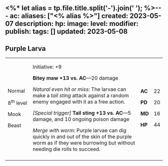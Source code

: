 <%* let alias = tp.file.title.split('-').join(' '); %>---
ac: 
aliases: ["<% alias %>"]
created: 2023-05-07
description: 
hp: 
image: 
level: 
modifier: 
publish: 
tags: []
updated: 2023-05-08
---

## Purple Larva

<table>
<colgroup>
<col style="width: 16%" />
<col style="width: 72%" />
<col style="width: 5%" />
<col style="width: 5%" />
</colgroup>
<tbody>
<tr class="odd">
<td><p>Normal</p>
<p>8<sup>th</sup> level</p>
<p>Mook</p>
<p>Beast</p></td>
<td><p>Initiative: +9</p>
<p><strong>Bitey maw +13 vs. AC</strong>—20 damage</p>
<p><em>Natural even hit or miss:</em> The larvae can make a <em>tail
sting</em> attack against a random enemy engaged with it as a free
action.</p>
<p><em>[Special trigger]</em> <strong>Tail sting +13 vs. AC</strong>—5
damage, and 10 ongoing poison damage</p>
<p><em>Merge with worm:</em> Purple larvae can dig quickly in and out of
the skin of the purple worm as if they were burrowing but without
needing die rolls to succeed.</p></td>
<td><p><strong>AC</strong></p>
<p><strong>PD</strong></p>
<p><strong>MD</strong></p>
<p><strong>HP</strong></p></td>
<td><p>22</p>
<p>20</p>
<p>16</p>
<p>44</p></td>
</tr>
<tr class="even">
<td></td>
<td></td>
<td></td>
<td></td>
</tr>
</tbody>
</table>
